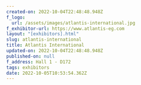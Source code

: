 ```yaml
---
created-on: 2022-10-04T22:48:48.948Z
f_logo:
  url: /assets/images/atlantis-international.jpg
f_exhibitor-url: https://www.atlantis-eg.com
layout: "[exhibitors].html"
slug: atlantis-international
title: Atlantis International
updated-on: 2022-10-04T22:48:48.948Z
published-on: null
f_address: Hall 1 - D172
tags: exhibitors
date: 2022-10-05T10:53:54.362Z
---
```

